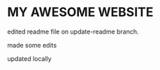 # MY AWESOME WEBSITE

edited readme file on update-readme branch.

made some edits

updated locally
